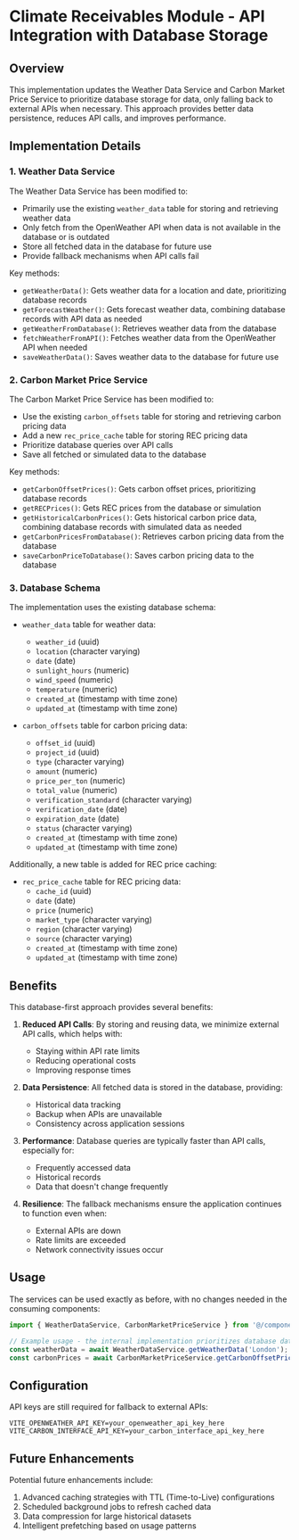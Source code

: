 # Climate Receivables Module - API Integration with Database Storage

## Overview

This implementation updates the Weather Data Service and Carbon Market Price Service to prioritize database storage for data, only falling back to external APIs when necessary. This approach provides better data persistence, reduces API calls, and improves performance.

## Implementation Details

### 1. Weather Data Service

The Weather Data Service has been modified to:

- Primarily use the existing `weather_data` table for storing and retrieving weather data
- Only fetch from the OpenWeather API when data is not available in the database or is outdated
- Store all fetched data in the database for future use
- Provide fallback mechanisms when API calls fail

Key methods:
- `getWeatherData()`: Gets weather data for a location and date, prioritizing database records
- `getForecastWeather()`: Gets forecast weather data, combining database records with API data as needed
- `getWeatherFromDatabase()`: Retrieves weather data from the database
- `fetchWeatherFromAPI()`: Fetches weather data from the OpenWeather API when needed
- `saveWeatherData()`: Saves weather data to the database for future use

### 2. Carbon Market Price Service

The Carbon Market Price Service has been modified to:

- Use the existing `carbon_offsets` table for storing and retrieving carbon pricing data
- Add a new `rec_price_cache` table for storing REC pricing data
- Prioritize database queries over API calls
- Save all fetched or simulated data to the database

Key methods:
- `getCarbonOffsetPrices()`: Gets carbon offset prices, prioritizing database records
- `getRECPrices()`: Gets REC prices from the database or simulation
- `getHistoricalCarbonPrices()`: Gets historical carbon price data, combining database records with simulated data as needed
- `getCarbonPricesFromDatabase()`: Retrieves carbon pricing data from the database
- `saveCarbonPriceToDatabase()`: Saves carbon pricing data to the database

### 3. Database Schema

The implementation uses the existing database schema:

- `weather_data` table for weather data:
  - `weather_id` (uuid)
  - `location` (character varying)
  - `date` (date)
  - `sunlight_hours` (numeric)
  - `wind_speed` (numeric)
  - `temperature` (numeric)
  - `created_at` (timestamp with time zone)
  - `updated_at` (timestamp with time zone)

- `carbon_offsets` table for carbon pricing data:
  - `offset_id` (uuid)
  - `project_id` (uuid)
  - `type` (character varying)
  - `amount` (numeric)
  - `price_per_ton` (numeric)
  - `total_value` (numeric)
  - `verification_standard` (character varying)
  - `verification_date` (date)
  - `expiration_date` (date)
  - `status` (character varying)
  - `created_at` (timestamp with time zone)
  - `updated_at` (timestamp with time zone)

Additionally, a new table is added for REC price caching:
- `rec_price_cache` table for REC pricing data:
  - `cache_id` (uuid)
  - `date` (date)
  - `price` (numeric)
  - `market_type` (character varying)
  - `region` (character varying)
  - `source` (character varying)
  - `created_at` (timestamp with time zone)
  - `updated_at` (timestamp with time zone)

## Benefits

This database-first approach provides several benefits:

1. **Reduced API Calls**: By storing and reusing data, we minimize external API calls, which helps with:
   - Staying within API rate limits
   - Reducing operational costs
   - Improving response times

2. **Data Persistence**: All fetched data is stored in the database, providing:
   - Historical data tracking
   - Backup when APIs are unavailable
   - Consistency across application sessions

3. **Performance**: Database queries are typically faster than API calls, especially for:
   - Frequently accessed data
   - Historical records
   - Data that doesn't change frequently

4. **Resilience**: The fallback mechanisms ensure the application continues to function even when:
   - External APIs are down
   - Rate limits are exceeded
   - Network connectivity issues occur

## Usage

The services can be used exactly as before, with no changes needed in the consuming components:

```typescript
import { WeatherDataService, CarbonMarketPriceService } from '@/components/climateReceivables/services';

// Example usage - the internal implementation prioritizes database data
const weatherData = await WeatherDataService.getWeatherData('London');
const carbonPrices = await CarbonMarketPriceService.getCarbonOffsetPrices('eu');
```

## Configuration

API keys are still required for fallback to external APIs:

```
VITE_OPENWEATHER_API_KEY=your_openweather_api_key_here
VITE_CARBON_INTERFACE_API_KEY=your_carbon_interface_api_key_here
```

## Future Enhancements

Potential future enhancements include:

1. Advanced caching strategies with TTL (Time-to-Live) configurations
2. Scheduled background jobs to refresh cached data
3. Data compression for large historical datasets
4. Intelligent prefetching based on usage patterns